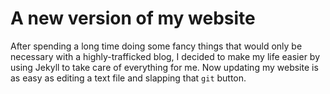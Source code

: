 # A new version of my website
After spending a long time doing some fancy things that would only be necessary with a highly-trafficked blog, I decided to make my life easier 
by using Jekyll to take care of everything for me. Now updating my website is as easy as editing a text file and slapping that `git` button.
